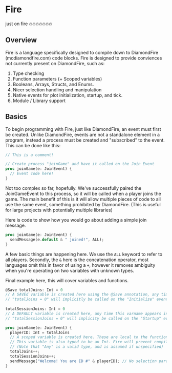# Fire
just on fire 🔥🔥🔥🔥🔥🔥🔥



## Overview
Fire is a language specifically designed to compile down to DiamondFire (mcdiamondfire.com) code blocks.
Fire is designed to provide conviences not currently present on DiamondFire, such as:
1. Type checking 
2. Function parameters (+ Scoped variables)
3. Booleans, Arrays, Structs, and Enums.
4. Nicer selection handling and manipulation
5. Native events for plot initialization, startup, and tick.
6. Module / Library support


## Basics
To begin programming with Fire, just like DiamondFire, an event must first be created.
Unlike DiamondFire, events are not a standalone element in a program, instead a process must be created and "subscribed" to the event.
This can be done like this:
```rs
// This is a comment!

// Create process "joinGame" and have it called on the Join Event
proc joinGame(e: JoinEvent) {
  // Event code here!
}
```
Not too complex so far, hopefully. 
We've successfully paired the JoinGameEvent to this process, so it will be called when a player joins the game. 
The main benefit of this is it will allow multiple pieces of code to all use the same event, something prohibited by DiamondFire. (This is useful for large projects with potentially multiple libraries)


Here is code to show how you would go about adding a simple join message.
```rs
proc joinGame(e: JoinEvent) {
  sendMessage(e.default & " joined!", ALL);
}
```
A few basic things are happening here.
We use the `ALL` keyword to refer to all players.
Secondly, the `&` here is the concatenation operator, most languages omit this in favor of using a `+`, however it removes ambiguity when you're operating on two variables with unknown types.



Final example here, this will cover variables and functions.
```rs
@Save totalJoins: Int = 0     
// A SAVEd variable is created here using the @Save annotation, any time this varname appears in the future, it will be SAVEd.
// "totalJoins = 0" will implicitly be called on the "Initialize" event (Called after a varpurge)
                        
totalSessionJoins: Int = 0   
// A DEFAULT variable is created here, any time this varname appears in the future, it will be DEFAULT.
// "totalSessionJoins = 0" will implicity be called on the "Startup" event (Called when someone joins while nobody else is online)

proc joinGame(e: JoinEvent) {
  playerID: Int = totalJoins 
  // A scoped variable is created here. These are local to the function they are inside of (this supports recursion)
  // This variable is also typed to be an Int. Fire will prevent compilation if this variable is assigned anything other than this type.
  // (Note that "Any" is a valid type, and is assumed if unspecified)
  totalJoins++;
  totalSessionJoins++;
  sendMessage("Welcome! You are ID #" & playerID); // No selection parameter will default to "selected", which itself is default to the default player.
}
```
